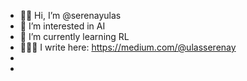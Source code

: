 - 👋🏻 Hi, I’m @serenayulas
- 👀 I’m interested in AI
- 🌱 I’m currently learning RL
- 👩🏽‍💻 I write here: https://medium.com/@ulasserenay
-
-

<!---
serenayulas/serenayulas is a ✨ special ✨ repository because its `README.md` (this file) appears on your GitHub profile.
You can click the Preview link to take a look at your changes.
--->
